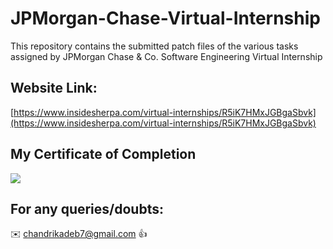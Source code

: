 # JPMorgan-Chase-Virtual-Internship

This repository contains the submitted patch files of the various tasks assigned by JPMorgan Chase &amp; Co. Software Engineering Virtual Internship

## Website Link:

[https://www.insidesherpa.com/virtual-internships/R5iK7HMxJGBgaSbvk](https://www.insidesherpa.com/virtual-internships/R5iK7HMxJGBgaSbvk)

## My Certificate of Completion 

![](https://github.com/chandrikadeb7/JPMorgan-Chase-Virtual-Internship/blob/master/Screen%20Shot%202020-05-11%20at%2012.41.54%20PM.png)

## For any queries/doubts:

:envelope: chandrikadeb7@gmail.com :thumbsup:
